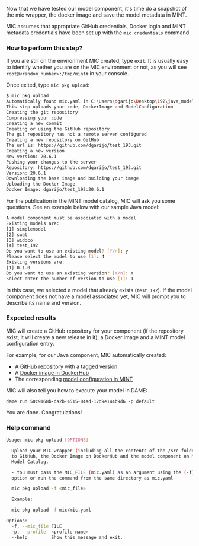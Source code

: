 Now that we have tested our model component, it's time do a snapshot of the mic wrapper, the docker image and save the model metadata in MINT.

MIC assumes that appropriate GitHub credentials, Docker login and MINT metadata credentials have been set up with the `mic credentials` command.

### How to perform this step?

If you are still on the environment MIC created, type `exit`. It is usually easy to identify whether you are on the MIC environment or not, as you will see `root@<random_number>:/tmp/mint#` in your console. 

Once exited, type `mic pkg upload`:

```bash
$ mic pkg upload
Automatically found mic.yaml in C:\Users\dgarijo\Desktop\192\java_model\mic\mic.yaml
This step uploads your code, DockerImage and ModelConfiguration
Creating the git repository
Compressing your code
Creating a new commit
Creating or using the GitHub repository
The git repository has not a remote server configured
Creating a new repository on GitHub
The url is: https://github.com/dgarijo/test_193.git
Creating a new version
New version: 20.6.1
Pushing your changes to the server
Repository: https://github.com/dgarijo/test_193.git
Version: 20.6.1
Downloading the base image and building your image
Uploading the Docker Image
Docker Image: dgarijo/test_192:20.6.1
```
For the publication in the MINT model catalog, MIC will ask you some questions. See an example below with our sample Java model:

```bash
A model component must be associated with a model
Existing models are:
[1] simplemodel
[2] swat
[3] widoco
[4] test_192
Do you want to use an existing model? [Y/n]: y
Please select the model to use [1]: 4
Existing versions are:
[1] 0.1.0
Do you want to use an existing version? [Y/n]: Y
Select enter the number of version to use [1]: 1
```
In this case, we selected a model that already exists (`test_192`). If the model component does not have a model associated yet, MIC will prompt you to describe its name and version.

### Expected results 
MIC will create a GitHub repository for your component (if the repository exist, it will create a new release in it); a Docker image and a MINT model configuration entry.

For example, for our Java component, MIC automatically created:

- A [GitHub repository](https://github.com/dgarijo/test_192) with a [tagged version](https://github.com/dgarijo/test_192/tree/20.6.1)
- A [Docker image in DockerHub](https://hub.docker.com/repository/docker/dgarijo/test_192)
- The corresponding [model configuration in MINT](https://w3id.org/okn/i/mint/da18b946-a7d5-4df6-b117-1452e47bca0c)

MIC will also tell you how to execute your model in DAME:
```
dame run 50c9168b-da2b-4515-84ad-17d9e144b9d6 -p default
```

You are done. Congratulations!


### Help command

```bash
Usage: mic pkg upload [OPTIONS]

  Upload your MIC wrapper (including all the contents of the /src folder)
  to GitHub, the Docker Image on DockerHub and the model component on MINT
  Model Catalog.

  - You must pass the MIC_FILE (mic.yaml) as an argument using the (-f)
  option or run the command from the same directory as mic.yaml

  mic pkg upload -f <mic_file>

  Example:

  mic pkg upload -f mic/mic.yaml

Options:
  -f, --mic_file FILE
  -p, --profile  <profile-name>
  --help         Show this message and exit.
```